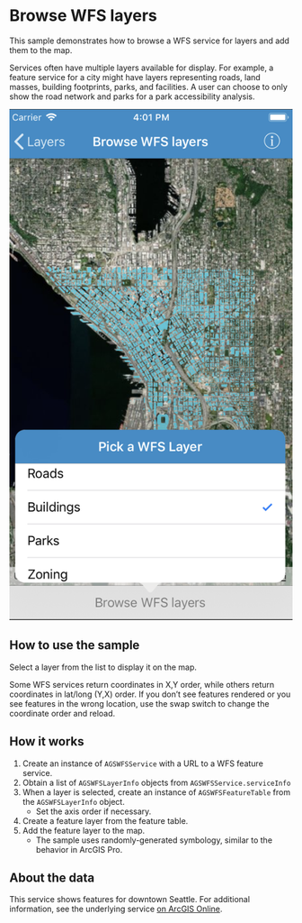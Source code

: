# Browse WFS layers

This sample demonstrates how to browse a WFS service for layers and add
them to the map.

Services often have multiple layers available for display. For example,
a feature service for a city might have layers representing roads, land
masses, building footprints, parks, and facilities. A user can choose to
only show the road network and parks for a park accessibility analysis.

![](image1.png)

## How to use the sample

Select a layer from the list to display it on the map.

Some WFS services return coordinates in X,Y order, while others return
coordinates in lat/long (Y,X) order. If you don’t see features rendered
or you see features in the wrong location, use the swap switch to change
the coordinate order and reload.

## How it works

1.  Create an instance of `AGSWFSService` with a URL to a WFS feature
    service.
2.  Obtain a list of `AGSWFSLayerInfo` objects from
    `AGSWFSService.serviceInfo`
3.  When a layer is selected, create an instance of `AGSWFSFeatureTable`
    from the `AGSWFSLayerInfo` object.
      - Set the axis order if necessary.
4.  Create a feature layer from the feature table.
5.  Add the feature layer to the map.
      - The sample uses randomly-generated symbology, similar to the
        behavior in ArcGIS Pro.

## About the data

This service shows features for downtown Seattle. For additional
information, see the underlying service [on ArcGIS
Online](https://arcgisruntime.maps.arcgis.com/home/item.html?id=1b81d35c5b0942678140efc29bc25391).
